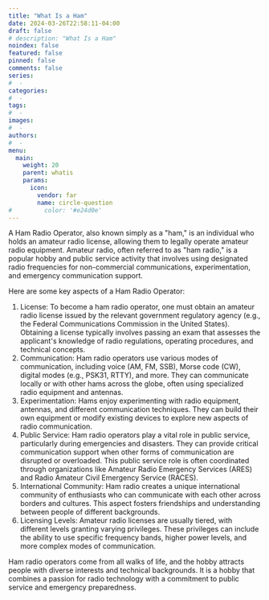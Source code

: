 ```yaml
---
title: "What Is a Ham"
date: 2024-03-26T22:58:11-04:00
draft: false
# description: "What Is a Ham"
noindex: false
featured: false
pinned: false
comments: false
series:
#  - 
categories:
#  - 
tags:
#  - 
images:
#  - 
authors:
#  -
menu:
  main:
    weight: 20
    parent: whatis
    params:
      icon:
        vendor: far
        name: circle-question
#         color: '#e24d0e'
---
```


A Ham Radio Operator, also known simply as a "ham," is an individual who holds an amateur radio license, allowing them to legally operate amateur radio equipment. Amateur radio, often referred to as "ham radio," is a popular hobby and public service activity that involves using designated radio frequencies for non-commercial communications, experimentation, and emergency communication support.

Here are some key aspects of a Ham Radio Operator:

1. License: To become a ham radio operator, one must obtain an amateur radio license issued by the relevant government regulatory agency (e.g., the Federal Communications Commission in the United States). Obtaining a license typically involves passing an exam that assesses the applicant's knowledge of radio regulations, operating procedures, and technical concepts.
1. Communication: Ham radio operators use various modes of communication, including voice (AM, FM, SSB), Morse code (CW), digital modes (e.g., PSK31, RTTY), and more. They can communicate locally or with other hams across the globe, often using specialized radio equipment and antennas.
1. Experimentation: Hams enjoy experimenting with radio equipment, antennas, and different communication techniques. They can build their own equipment or modify existing devices to explore new aspects of radio communication.
1. Public Service: Ham radio operators play a vital role in public service, particularly during emergencies and disasters. They can provide critical communication support when other forms of communication are disrupted or overloaded. This public service role is often coordinated through organizations like Amateur Radio Emergency Services (ARES) and Radio Amateur Civil Emergency Service (RACES).
1. International Community: Ham radio creates a unique international community of enthusiasts who can communicate with each other across borders and cultures. This aspect fosters friendships and understanding between people of different backgrounds.
1. Licensing Levels: Amateur radio licenses are usually tiered, with different levels granting varying privileges. These privileges can include the ability to use specific frequency bands, higher power levels, and more complex modes of communication.

Ham radio operators come from all walks of life, and the hobby attracts people with diverse interests and technical backgrounds. It is a hobby that combines a passion for radio technology with a commitment to public service and emergency preparedness.
